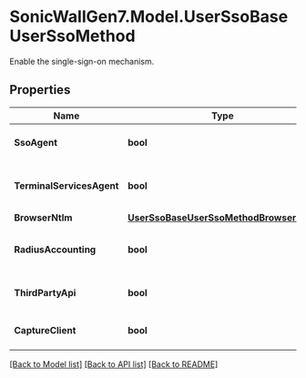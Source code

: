 # SonicWallGen7.Model.UserSsoBaseUserSsoMethod
Enable the single-sign-on mechanism.

## Properties

Name | Type | Description | Notes
------------ | ------------- | ------------- | -------------
**SsoAgent** | **bool** | Enable SSO agent authentication. | [optional] 
**TerminalServicesAgent** | **bool** | Enable terminal services agent authentication. | [optional] 
**BrowserNtlm** | [**UserSsoBaseUserSsoMethodBrowserNtlm**](UserSsoBaseUserSsoMethodBrowserNtlm.md) |  | [optional] 
**RadiusAccounting** | **bool** | Enable RADIUS accounting authentication. | [optional] 
**ThirdPartyApi** | **bool** | Enable third party api authentication. | [optional] 
**CaptureClient** | **bool** | Enable capture-client authentication. | [optional] 

[[Back to Model list]](../README.md#documentation-for-models) [[Back to API list]](../README.md#documentation-for-api-endpoints) [[Back to README]](../README.md)

